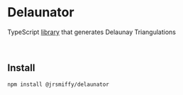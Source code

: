 # Delaunator
TypeScript [library](https://www.npmjs.com/package/@jrsmiffy/delaunator) that generates Delaunay Triangulations

<br>

## Install
`npm install @jrsmiffy/delaunator`